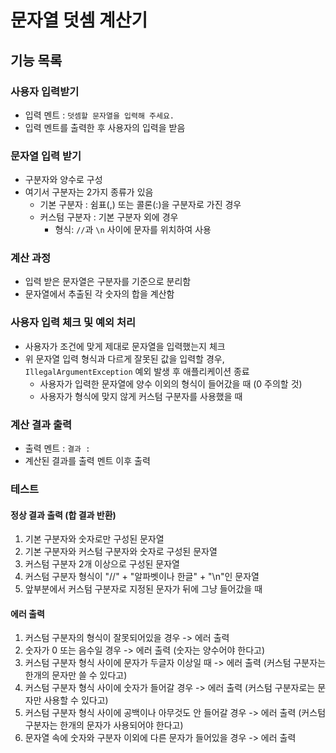 # 문자열 덧셈 계산기

## 기능 목록

### 사용자 입력받기

- 입력 멘트 : `덧셈할 문자열을 입력해 주세요.`
- 입력 멘트를 출력한 후 사용자의 입력을 받음

### 문자열 입력 받기

- 구분자와 양수로 구성
- 여기서 구분자는 2가지 종류가 있음
    - 기본 구분자 : 쉼표(,) 또는 콜론(:)을 구분자로 가진 경우
    - 커스텀 구분자 : 기본 구분자 외에 경우
        - 형식: `//`과 `\n` 사이에 문자를 위치하여 사용

### 계산 과정

- 입력 받은 문자열은 구분자를 기준으로 분리함
- 문자열에서 추출된 각 숫자의 합을 계산함

### 사용자 입력 체크 및 예외 처리

- 사용자가 조건에 맞게 제대로 문자열을 입력했는지 체크
- 위 문자열 입력 형식과 다르게 잘못된 값을 입력할 경우, `IllegalArgumentException` 예외 발생 후 애플리케이션 종료
    - 사용자가 입력한 문자열에 양수 이외의 형식이 들어갔을 때 (0 주의할 것)
    - 사용자가 형식에 맞지 않게 커스텀 구분자를 사용했을 때

### 계산 결과 출력

- 출력 멘트 : `결과 : `
- 계산된 결과를 출력 멘트 이후 출력

### 테스트

#### 정상 결과 출력 (합 결과 반환)

1. 기본 구분자와 숫자로만 구성된 문자열
2. 기본 구분자와 커스텀 구분자와 숫자로 구성된 문자열
3. 커스텀 구분자 2개 이상으로 구성된 문자열
4. 커스텀 구분자 형식이 "//" + "알파벳이나 한글" + "\n"인 문자열
5. 앞부분에서 커스텀 구분자로 지정된 문자가 뒤에 그냥 들어갔을 때

#### 에러 출력

1. 커스텀 구분자의 형식이 잘못되어있을 경우 -> 에러 출력
2. 숫자가 0 또는 음수일 경우 -> 에러 출력 (숫자는 양수어야 한다고)
3. 커스텀 구분자 형식 사이에 문자가 두글자 이상일 때 -> 에러 출력 (커스텀 구분자는 한개의 문자만 쓸 수 있다고)
4. 커스텀 구분자 형식 사이에 숫자가 들어갈 경우 -> 에러 출력 (커스텀 구분자로는 문자만 사용할 수 있다고)
5. 커스텀 구분자 형식 사이에 공백이나 아무것도 안 들어갈 경우 -> 에러 출력 (커스텀 구분자는 한개의 문자가 사용되어야 한다고)
6. 문자열 속에 숫자와 구분자 이외에 다른 문자가 들어있을 경우 -> 에러 출력